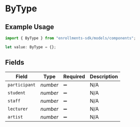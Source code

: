 # ByType

## Example Usage

```typescript
import { ByType } from "enrollments-sdk/models/components";

let value: ByType = {};
```

## Fields

| Field              | Type               | Required           | Description        |
| ------------------ | ------------------ | ------------------ | ------------------ |
| `participant`      | *number*           | :heavy_minus_sign: | N/A                |
| `student`          | *number*           | :heavy_minus_sign: | N/A                |
| `staff`            | *number*           | :heavy_minus_sign: | N/A                |
| `lecturer`         | *number*           | :heavy_minus_sign: | N/A                |
| `artist`           | *number*           | :heavy_minus_sign: | N/A                |